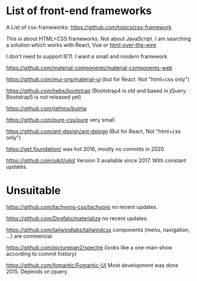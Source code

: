 # List of front-end frameworks

A List of css-frameworks: https://github.com/topics/css-framework

This is about HTML+CSS frameworks. Not about JavaScript. I am searching a solution which works with React, Vue or [html-over-the-wire](https://github.com/guettli/html-over-the-wire)

I don't need to support IE11. I want a small and modern framework.

https://github.com/material-components/material-components-web

https://github.com/mui-org/material-ui (but for React. Not "html+css only")

https://github.com/twbs/bootstrap (Bootstrap4 is old and based in jQuery. Bootstrap5 is not released yet)

https://github.com/jgthms/bulma


https://github.com/pure-css/pure very small.


https://github.com/ant-design/ant-design (But for React, Not "html+css only")


https://get.foundation/ was hot 2016, mostly no commits in 2020

https://github.com/uikit/uikit Version 3 available since 2017. With constant updates.

# Unsuitable

https://github.com/tachyons-css/tachyons no recent updates.

https://github.com/Dogfalo/materialize no recent updates.

https://github.com/tailwindlabs/tailwindcss components (menu, navigation, ...) are commercial.

https://github.com/picturepan2/spectre (looks like a one-man-show according to commit history)

https://github.com/fomantic/Fomantic-UI Most development was done 2015. Depends on jquery.
